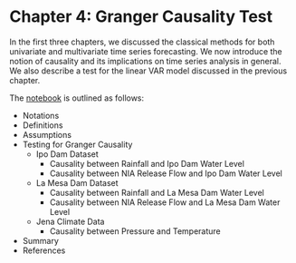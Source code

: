 # Chapter 4: Granger Causality Test

In the first three chapters, we discussed the classical methods for both univariate and multivariate time series forecasting. We now introduce the notion of causality and its implications on time series analysis in general. We also describe a test for the linear VAR model discussed in the previous chapter.

The [notebook](04_GrangerCausality.ipynb) is outlined as follows: 
* Notations 
* Definitions 
* Assumptions 
* Testing for Granger Causality 
  * Ipo Dam Dataset 
    * Causality between Rainfall and Ipo Dam Water Level 
    * Causality between NIA Release Flow and Ipo Dam Water Level 
  * La Mesa Dam Dataset 
    * Causality between Rainfall and La Mesa Dam Water Level 
    * Causality between NIA Release Flow and La Mesa Dam Water Level 
  * Jena Climate Data 
    * Causality between Pressure and Temperature 
* Summary 
* References
